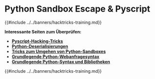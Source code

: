 # Python Sandbox Escape & Pyscript

{{#include ../../banners/hacktricks-training.md}}

**Interessante Seiten zum Überprüfen:**

- [**Pyscript-Hacking-Tricks**](pyscript.md)
- [**Python-Deserialisierungen**](../../pentesting-web/deserialization/index.html#python)
- [**Tricks zum Umgehen von Python-Sandboxes**](bypass-python-sandboxes/)
- [**Grundlegende Python-Webanfragesyntax**](web-requests.md)
- [**Grundlegende Python-Syntax und Bibliotheken**](basic-python.md)

{{#include ../../banners/hacktricks-training.md}}
